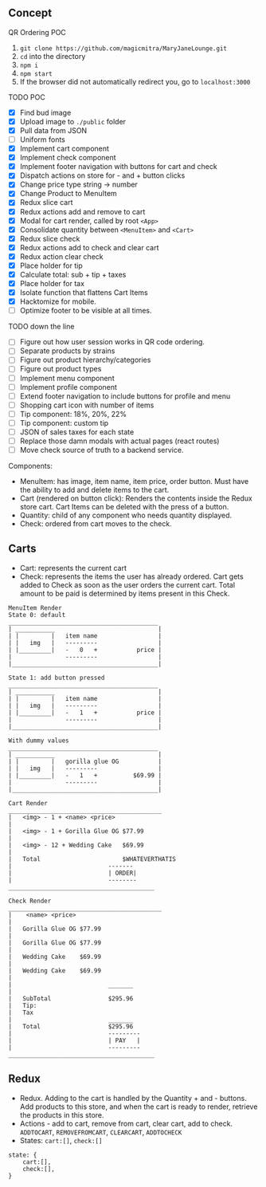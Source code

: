 ## Concept
QR Ordering POC
1. `git clone https://github.com/magicmitra/MaryJaneLounge.git`
2. `cd` into the directory
3. `npm i`
4. `npm start`
5. If the browser did not automatically redirect you, go to `localhost:3000`

TODO POC
- [x] Find bud image
- [x] Upload image to `./public` folder
- [x] Pull data from JSON
- [ ] Uniform fonts 
- [x] Implement cart component
- [x] Implement check component
- [x] Implement footer navigation with buttons for cart and check
- [x] Dispatch actions on store for - and + button clicks
- [x] Change price type string -> number
- [x] Change Product to MenuItem
- [x] Redux slice cart
- [x] Redux actions add and remove to cart
- [x] Modal for cart render, called by root `<App>`
- [x] Consolidate quantity between `<MenuItem>` and `<Cart>`
- [x] Redux slice check
- [x] Redux actions add to check and clear cart
- [x] Redux action clear check
- [x] Place holder for tip 
- [x] Calculate total: sub + tip + taxes
- [x] Place holder for tax
- [x] Isolate function that flattens Cart Items
- [x] Hacktomize for mobile. 
- [ ] Optimize footer to be visible at all times. 

TODO down the line
- [ ] Figure out how user session works in QR code ordering. 
- [ ] Separate products by strains
- [ ] Figure out product hierarchy/categories
- [ ] Figure out product types
- [ ] Implement menu component
- [ ] Implement profile component
- [ ] Extend footer navigation to include buttons for profile and menu
- [ ] Shopping cart icon with number of items
- [ ] Tip component: 18%, 20%, 22%
- [ ] Tip component: custom tip
- [ ] JSON of sales taxes for each state
- [ ] Replace those damn modals with actual pages (react routes)
- [ ] Move check source of truth to a backend service. 

Components:
- MenuItem: has image, item name, item price, order button. Must have the ability to add and delete items to the cart. 
- Cart (rendered on button click): Renders the contents inside the Redux store cart. Cart Items can be deleted with the press of a button. 
- Quantity: child of any component who needs quantity displayed.
- Check: ordered from cart moves to the check. 

## Carts
- Cart: represents the current cart 
- Check: represents the items the user has already ordered. Cart gets added to Check as soon as the user orders the current cart. Total amount to be paid is determined by items present in this Check. 

```
MenuItem Render
State 0: default
__________________________________________ 
| ___________                             |
| |         |   item name                 |
| |   img   |   ---------                 |
| |_________|   -   0   +           price |
|               ---------                 |
|_________________________________________|

State 1: add button pressed
__________________________________________ 
| ___________                             |
| |         |   item name                 |
| |   img   |   ---------                 |
| |_________|   -   1   +           price |
|               ---------                 |
|_________________________________________|

With dummy values
__________________________________________ 
| ___________                             |
| |         |   gorilla glue OG           |
| |   img   |   ---------                 |
| |_________|   -   1   +          $69.99 |
|               ---------                 |
|_________________________________________|

Cart Render
___________________________________________
|   <img> - 1 + <name> <price>  
|
|   <img> - 1 + Gorilla Glue OG $77.99
|
|   <img> - 12 + Wedding Cake   $69.99
|
|   Total                       $WHATEVERTHATIS
|                           -------
|                           | ORDER|
|                           -------- 
_________________________________________

Check Render
___________________________________________
|    <name> <price>  
|
|   Gorilla Glue OG $77.99
|
|   Gorilla Glue OG $77.99
|
|   Wedding Cake    $69.99
|
|   Wedding Cake    $69.99
|
|                           _______
|   
|   SubTotal                $295.96
|   Tip: 
|   Tax     
|                           _______
|   Total                   $295.96
|                           ---------
|                           | PAY   |
|                           --------- 
_________________________________________
```
## Redux
- Redux. Adding to the cart is handled by the Quantity + and - buttons. Add products to this store, and when the cart is ready to render, retrieve the products in this store. 
- Actions - add to cart, remove from cart, clear cart, add to check. `ADDTOCART`, `REMOVEFROMCART`, `CLEARCART`, `ADDTOCHECK`
- States: `cart:[]`, `check:[]`
```
state: {
    cart:[],
    check:[],
}
```
